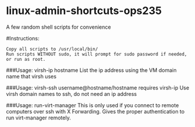 # linux-admin-shortcuts-ops235
A few random shell scripts for convenience

#Instructions:
```
Copy all scripts to /usr/local/bin/
Run scripts WITHOUT sudo, it will prompt for sudo password if needed, or run as root.
```
###Usage: virsh-ip hostname
List the ip address using the VM domain name that virsh uses

###Usage: virsh-ssh username@hostname/hostname
requires virsh-ip
Use virsh domain names to ssh, do not need an ip address

###Usage: run-virt-manager
This is only used if you connect to remote computers over ssh with X Forwarding. Gives the proper authentication to run virt-manager remotely.
